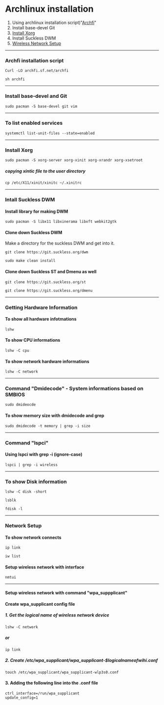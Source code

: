 # Archlinux installation 

1. Using archlinux installation script)"[Archfi](https://github.com/MatMoul/archfi)"
1. Install base-devel Git 
1. [Install Xorg](#install-xorg) 
1. Install Suckless DWM
1. [Wireless Network Setup](#wireless-network-with-interface)
---

### Archfi installation script 

`Curl -LO archfi.sf.net/archfi`

`sh archfi`



---

### Install base-devel and Git 
`sudo pacman -S base-devel git vim`



---

### To list enabled services

```
systemctl list-unit-files --state=enabled
```

---
### Install Xorg


`sudo pacman -S xorg-server xorg-xinit xorg-xrandr xorg-xsetroot`


##### copying xintic file to the user directory

`cp /etc/X11/xinit/xinitc ~/.xinitrc`

---
### Intall Suckless DWM

#### Install library for making DWM

`sudo pacman -S libx11 libxinerama libxft webkit2gtk`

#### Clone down Suckless DWM

Make a directory for the suckless DWM and get into it.

`git clone https://git.suckless.org/dwm`

`sudo make clean install`

#### Clone down Suckless ST and Dmenu as well

`git clone https://git.suckless.org/st`

`git clone https://git.suckless.org/dmenu`

---
### Getting Hardware Information 
#### To show all hardware infotmations
```
lshw 
```
#### To show CPU informations
```
lshw -C cpu
```
#### To show network hardware informations
```
lshw -C network
```
---

### Command "Dmidecode" - System informations based on SMBIOS
```
sudo dmideocde
```
#### To show memory size with dmidecode and grep
```
sudo dmidecode -t memory | grep -i size
```
---
### Command "lspci"
#### Using lspci with grep -i (ignore-case)
```
lspci | grep -i wireless
```
---
### To show Disk information
```
lshw -C disk -short
```
```
lsblk
```
```
fdisk -l 
```
---
### Network Setup
#### To show network connects
```
ip link
```
```
iw list
```


#### Setup wireless network with interface
```
nmtui
```
---
#### Setup wireless network with command "wpa_suppplicant"
#### Create wpa_supplicant config file
##### 1. Get the logical name of wireless network device

```
lshw -C network
```
#####    or 	

```
ip link
```

##### 2. Create /etc/wpa_supplicant/wpa_supplicant-$logicalnameofwihi.conf
```
touch /etc/wpa_supplicant/wpa_supplicant-wlp3s0.conf
```
#### 3. Adding the following line into the .conf file
```
ctrl_interface=/run/wpa_supplicant
update_config=1
```









